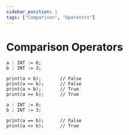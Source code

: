 ```yaml
---
sidebar_position: 1
tags: ["Comparison", "Operators"]
---
```


# Comparison Operators

```iecst
a : INT := 6;
b : INT := 3;

print(a < b);       // False
print(a <= b);      // False
print(a > b);       // True
print(a >= b);      // True
```

```iecst
a : INT := 6;
b : INT := 3;

print(a == b);      // False
print(a <> b);      // True
```

